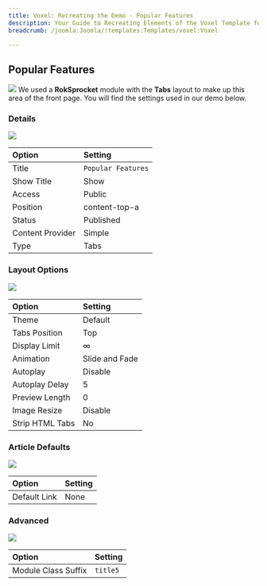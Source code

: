 ```yaml
---
title: Voxel: Recreating the Demo - Popular Features
description: Your Guide to Recreating Elements of the Voxel Template for Joomla
breadcrumb: /joomla:Joomla/!templates:Templates/voxel:Voxel

---
```


Popular Features
-----
![][demo]
We used a **RokSprocket** module with the **Tabs** layout to make up this area of the front page. You will find the settings used in our demo below.

### Details
![][demo2]

| Option           | Setting            |  
| :--------------- | :----------------- |  
| Title            | `Popular Features` |  
| Show Title       | Show               |  
| Access           | Public             |  
| Position         | content-top-a      |  
| Status           | Published          |  
| Content Provider | Simple             |  
| Type             | Tabs               |  

### Layout Options
![][demo3]

| Option          | Setting        |  
| :-------------- | :------------- |  
| Theme           | Default        |  
| Tabs Position   | Top            |  
| Display Limit   | ∞              |  
| Animation       | Slide and Fade |  
| Autoplay        | Disable        |  
| Autoplay Delay  | 5              |  
| Preview Length  | 0              |  
| Image Resize    | Disable        |  
| Strip HTML Tabs | No             |

### Article Defaults
![][demo4]

| Option          | Setting        |  
| :-------------- | :------------- |  
| Default Link    | None           |  

### Advanced
![][demo5]

| Option              | Setting  |  
| :------------------ | :------- |  
| Module Class Suffix | `title5` |  

[demo]: assets/demo_4.jpeg
[demo2]: assets/voxpopular_1.jpeg
[demo3]: assets/voxpopular_2.jpeg
[demo4]: assets/voxpopular_3.jpeg
[demo5]: assets/voxpopular_4.jpeg